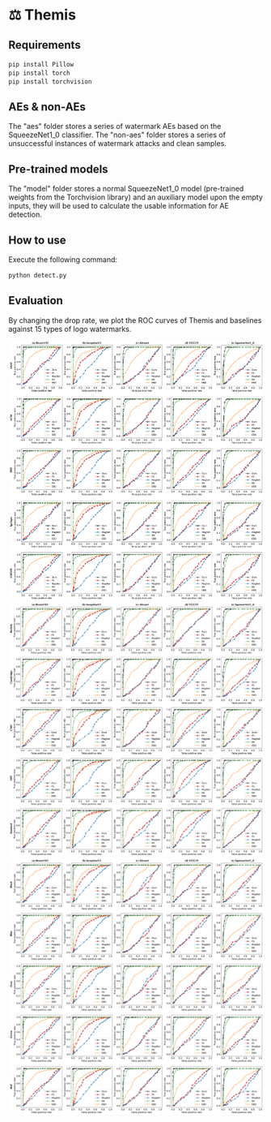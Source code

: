 # ⚖️ Themis
 
## Requirements

```bash
pip install Pillow
pip install torch
pip install torchvision
```

## AEs \& non-AEs

The "aes" folder stores a series of watermark AEs based on the SqueezeNet1_0 classifier. 
The "non-aes" folder stores a series of unsuccessful instances of watermark attacks and clean samples. 

## Pre-trained models

The "model" folder stores a normal SqueezeNet1_0 model (pre-trained weights from the Torchvision library) and an auxiliary model upon the empty inputs, they will be used to calculate the usable information for AE detection. 

## How to use

Execute the following command:
```bash
python detect.py
```

## Evaluation

By changing the drop rate, we plot the ROC curves of Themis and baselines against 15 types of logo watermarks.

![avatar](./eval/conf.png)
![avatar](./eval/univ.png)
![avatar](./eval/text.png)

